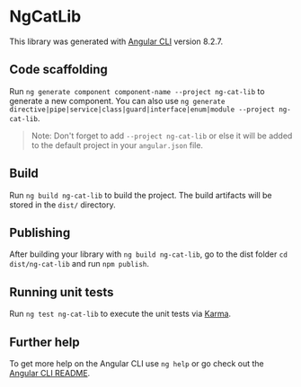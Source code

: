 # NgCatLib

This library was generated with [Angular CLI](https://github.com/angular/angular-cli) version 8.2.7.

## Code scaffolding

Run `ng generate component component-name --project ng-cat-lib` to generate a new component. You can also use `ng generate directive|pipe|service|class|guard|interface|enum|module --project ng-cat-lib`.
> Note: Don't forget to add `--project ng-cat-lib` or else it will be added to the default project in your `angular.json` file. 

## Build

Run `ng build ng-cat-lib` to build the project. The build artifacts will be stored in the `dist/` directory.

## Publishing

After building your library with `ng build ng-cat-lib`, go to the dist folder `cd dist/ng-cat-lib` and run `npm publish`.

## Running unit tests

Run `ng test ng-cat-lib` to execute the unit tests via [Karma](https://karma-runner.github.io).

## Further help

To get more help on the Angular CLI use `ng help` or go check out the [Angular CLI README](https://github.com/angular/angular-cli/blob/master/README.md).
